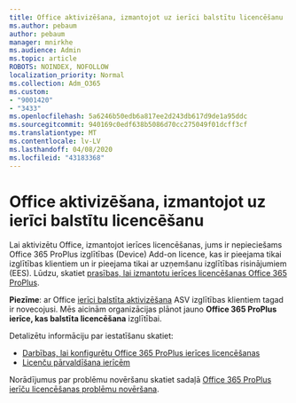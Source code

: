 ```yaml
---
title: Office aktivizēšana, izmantojot uz ierīci balstītu licencēšanu
ms.author: pebaum
author: pebaum
manager: mnirkhe
ms.audience: Admin
ms.topic: article
ROBOTS: NOINDEX, NOFOLLOW
localization_priority: Normal
ms.collection: Adm_O365
ms.custom:
- "9001420"
- "3433"
ms.openlocfilehash: 5a6246b50edb6a817ee2d243db617d9de1a95ddc
ms.sourcegitcommit: 940169c0edf638b5086d70cc275049f01dcff3cf
ms.translationtype: MT
ms.contentlocale: lv-LV
ms.lasthandoff: 04/08/2020
ms.locfileid: "43183368"
---
```

# <a name="activating-office-using-device-based-licensing"></a>Office aktivizēšana, izmantojot uz ierīci balstītu licencēšanu

Lai aktivizētu Office, izmantojot ierīces licencēšanas, jums ir nepieciešams Office 365 ProPlus izglītības (Device) Add-on licence, kas ir pieejama tikai izglītības klientiem un ir pieejama tikai ar uzņemšanu izglītības risinājumiem (EES). Lūdzu, skatiet [prasības, lai izmantotu ierīces licencēšanas Office 365 ProPlus](https://docs.microsoft.com/deployoffice/device-based-licensing#requirements-for-using-device-based-licensing-for-office-365-proplus).

**Piezīme**: ar Office [ierīci balstīta aktivizēšana](https://aka.ms/officedba) ASV izglītības klientiem tagad ir novecojusi. Mēs aicinām organizācijas plānot jauno **Office 365 ProPlus ierīce, kas balstīta licencēšana** izglītībai.

Detalizētu informāciju par iestatīšanu skatiet:
- [Darbības, lai konfigurētu Office 365 ProPlus ierīces licencēšanas](https://docs.microsoft.com/deployoffice/device-based-licensing#steps-to-configure-device-based-licensing-for-office-365-proplus)
- [Licenču pārvaldīšana ierīcēm](https://docs.microsoft.com/Office365/Admin/misc/manage-licenses-for-devices)

Norādījumus par problēmu novēršanu skatiet sadaļā [Office 365 ProPlus ierīču licencēšanas problēmu novēršana](https://docs.microsoft.com/deployoffice/device-based-licensing#troubleshoot-device-based-licensing-for-office-365-proplus).